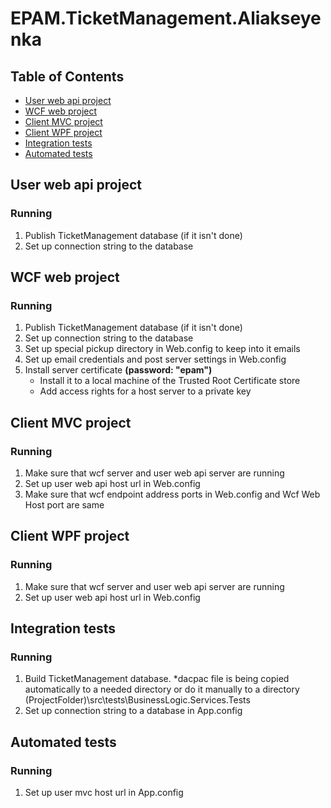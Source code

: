 # EPAM.TicketManagement.Aliakseyenka

## Table of Contents
* [User web api project](#user-web-api-project)
* [WCF web project](#wcf-web-project)
* [Client MVC project](#client-mvc-project)
* [Client WPF project](#client-wpf-project)
* [Integration tests](#integration-tests)
* [Automated tests](#automated-tests)

## User web api project
### Running
1. Publish TicketManagement database (if it isn't done)
2. Set up connection string to the database

## WCF web project
### Running
1. Publish TicketManagement database (if it isn't done)
2. Set up connection string to the database
3. Set up special pickup directory in Web.config to keep into it emails
4. Set up email credentials and post server settings in Web.config
5. Install server certificate **(password: "epam")**
   - Install it to a local machine of the Trusted Root Certificate store  
   - Add access rights for a host server to a private key

## Client MVC project
### Running
1. Make sure that wcf server and user web api server are running
2. Set up user web api host url in Web.config
3. Make sure that wcf endpoint address ports in Web.config and Wcf Web Host  port are same

## Client WPF project
### Running
1. Make sure that wcf server and user web api server are running
2. Set up user web api host url in Web.config

## Integration tests
### Running
1. Build TicketManagement database. *dacpac file is being copied automatically to a needed directory or do it  manually to a directory (ProjectFolder)\src\tests\BusinessLogic.Services.Tests
2. Set up connection string to a database in App.config

## Automated tests
### Running
1. Set up user mvc host url in App.config
